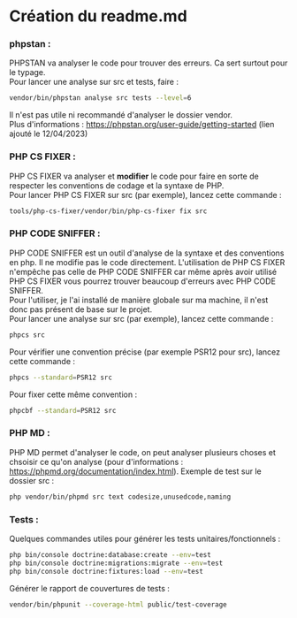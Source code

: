 # Création du readme.md

### phpstan :  
PHPSTAN va analyser le code pour trouver des erreurs. Ca sert surtout pour le typage.  
Pour lancer une analyse sur src et tests, faire :  
```bash
vendor/bin/phpstan analyse src tests --level=6
```
Il n'est pas utile ni recommandé d'analyser le dossier vendor.  
Plus d'informations : https://phpstan.org/user-guide/getting-started  (lien ajouté le 12/04/2023)  

### PHP CS FIXER :  
PHP CS FIXER va analyser et <strong>modifier</strong> le code pour faire en sorte de respecter les conventions de codage et la syntaxe de PHP.  
Pour lancer PHP CS FIXER sur src (par exemple), lancez cette commande :  
```bash
tools/php-cs-fixer/vendor/bin/php-cs-fixer fix src
```

### PHP CODE SNIFFER :   
PHP CODE SNIFFER est un outil d'analyse de la syntaxe et des conventions en php. Il ne modifie pas le code directement. L'utilisation de PHP CS FIXER n'empêche pas celle de PHP CODE SNIFFER car même après avoir utilisé PHP CS FIXER vous pourrez trouver beaucoup d'erreurs avec PHP CODE SNIFFER.  
Pour l'utiliser, je l'ai installé de manière globale sur ma machine, il n'est donc pas présent de base sur le projet.  
Pour lancer une analyse sur src (par exemple), lancez cette commande :  
```bash
phpcs src
```
Pour vérifier une convention précise (par exemple PSR12 pour src), lancez cette commande :  
```bash
phpcs --standard=PSR12 src
```
Pour fixer cette même convention : 
```bash
phpcbf --standard=PSR12 src
```

### PHP MD :   
PHP MD permet d'analyser le code, on peut analyser plusieurs choses et chsoisir ce qu'on analyse (pour d'informations : https://phpmd.org/documentation/index.html). Exemple de test sur le dossier src :  
```bash
php vendor/bin/phpmd src text codesize,unusedcode,naming
```

### Tests :  
Quelques commandes utiles pour générer les tests unitaires/fonctionnels :  
```bash
php bin/console doctrine:database:create --env=test
php bin/console doctrine:migrations:migrate --env=test
php bin/console doctrine:fixtures:load --env=test
```
Générer le rapport de couvertures de tests :  
```bash
vendor/bin/phpunit --coverage-html public/test-coverage
```
